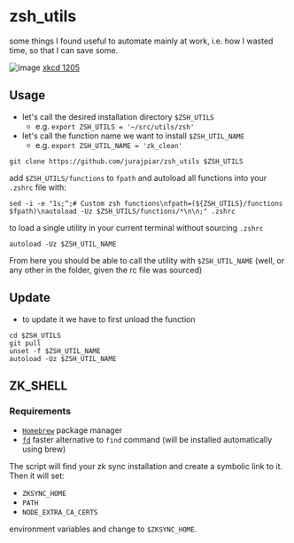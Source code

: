 # zsh_utils

some things I found useful to automate mainly at work, i.e. how I wasted time, so that I can save some.

![image](https://user-images.githubusercontent.com/36888576/236028664-38ffd4b6-8a37-44c9-9b84-d12717a7503e.png)
[xkcd 1205](https://imgs.xkcd.com/comics/is_it_worth_the_time.png)

## Usage

- let's call the desired installation directory `$ZSH_UTILS`
  - e.g. `export ZSH_UTILS = '~/src/utils/zsh'`
- let's call the function name we want to install `$ZSH_UTIL_NAME`
  - e.g. `export ZSH_UTIL_NAME = 'zk_clean'`

```shell
git clone https://github.com/jurajpiar/zsh_utils $ZSH_UTILS
```

add `$ZSH_UTILS/functions` to `fpath` and autoload all functions into your `.zshrc` file with:

```shell
sed -i -e "1s;^;# Custom zsh functions\nfpath=(${ZSH_UTILS}/functions $fpath)\nautoload -Uz $ZSH_UTILS/functions/*\n\n;" .zshrc
```

to load a single utility in your current terminal without sourcing `.zshrc`

```shell
autoload -Uz $ZSH_UTIL_NAME
```

From here you should be able to call the utility with `$ZSH_UTIL_NAME` (well, or any other in the folder, given the rc file was sourced)

## Update

- to update it we have to first unload the function

```shell
cd $ZSH_UTILS
git pull
unset -f $ZSH_UTIL_NAME
autoload -Uz $ZSH_UTIL_NAME
```

## ZK_SHELL

### Requirements

- [`Homebrew`](https://brew.sh) package manager
- [`fd`](https://github.com/sharkdp/fd) faster alternative to `find` command (will be installed automatically using brew)

The script will find your zk sync installation and create a symbolic link to it.
Then it will set:

- `ZKSYNC_HOME`
- `PATH`
- `NODE_EXTRA_CA_CERTS`

environment variables and change to `$ZKSYNC_HOME`.
